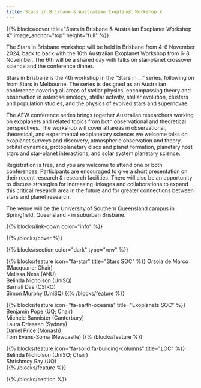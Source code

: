 ```yaml
---
title: Stars in Brisbane & Australian Exoplanet Workshop X
---
```


{{% blocks/cover title="Stars in Brisbane & Australian Exoplanet Workshop X" image_anchor="top" height="full" %}}

The Stars in Brisbane workshop will be held in Brisbane from 4-6 November 2024, back to back with the 10th Australian Exoplanet Workshop from 6-8 November. The 6th will be a shared day with talks on star-planet crossover science and the conference dinner. 

Stars in Brisbane is the 4th workshop in the “Stars in …” series, following on from Stars in Melbourne. The series is designed as an Australian conference covering all areas of stellar physics, encompassing theory and observation in asteroseismology, stellar activity, stellar evolution, clusters and population studies, and the physics of evolved stars and supernovae.

The AEW conference series brings together Australian researchers working on exoplanets and related topics from both observational and theoretical perspectives. The workshop will cover all areas in observational, theoretical, and experimental exoplanetary science: we welcome talks on exoplanet surveys and discovery, atmospheric observation and theory, orbital dynamics, protoplanetary discs and planet formation, planetary host stars and star-planet interactions, and solar system planetary science.

Registration is free, and you are welcome to attend one or both conferences. Participants are encouraged to give a short presentation on their recent research & research facilities. There will also be an opportunity to discuss strategies for increasing linkages and collaborations to expand this critical research area in the future and for greater connections between stars and planet research.

The venue will be the University of Southern Queensland campus in Springfield, Queensland - in suburban Brisbane. 

<a href="https://bsky.app/profile/exoplanets.au" style="color: white;"><i class="fa-brands fa-bluesky"></i></a> 
<a href="https://github.com/aew10/website" style="color: white;"><i class="fa-brands fa-github"></i></a> 
</font>


{{% blocks/link-down color="info" %}}

{{% /blocks/cover %}}


{{% blocks/section color="dark" type="row" %}}

{{% blocks/feature icon="fa-star" title="Stars SOC" %}}
Orsola de Marco (Macquarie; Chair)<br>
Melissa Ness (ANU)<br>
Belinda Nicholson (UniSQ)<br>
Barnali Das (CSIRO) <br>
Simon Murphy (UniSQ)
{{% /blocks/feature %}}

{{% blocks/feature icon="fa-earth-oceania" title="Exoplanets SOC" %}}
Benjamin Pope (UQ; Chair)<br>
Michele Bannister (Canterbury)<br>
Laura Driessen (Sydney)<br>
Daniel Price (Monash)<br>
Tom Evans-Soma (Newcastle)
{{% /blocks/feature %}}

{{% blocks/feature icon="fa-solid fa-building-columns" title="LOC" %}}
Belinda Nicholson (UniSQ; Chair)<br>
Shrishmoy Ray (UQ)<br>
{{% /blocks/feature %}}

{{% /blocks/section %}}
